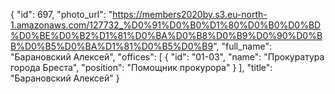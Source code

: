 {
    "id": 697,
    "photo_url": "https://members2020by.s3.eu-north-1.amazonaws.com/127732_%D0%91%D0%B0%D1%80%D0%B0%D0%BD%D0%BE%D0%B2%D1%81%D0%BA%D0%B8%D0%B9%D0%90%D0%BB%D0%B5%D0%BA%D1%81%D0%B5%D0%B9",
    "full_name": "Барановский Алексей",
    "offices": [
        {
            "id": "01-03",
            "name": "Прокуратура города Бреста",
            "position": "Помощник прокурора"
        }
    ],
    "title": "Барановский Алексей"
}